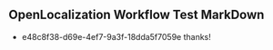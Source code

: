 ## OpenLocalization Workflow Test MarkDown
* e48c8f38-d69e-4ef7-9a3f-18dda5f7059e 
thanks!<!--HONumber=Mar16_HO2-->
